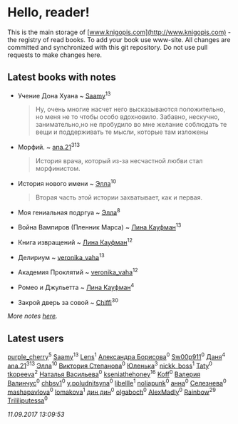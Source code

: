 # Hello, reader!
This is the main storage of [www.knigopis.com](http://www.knigopis.com) - the registry of read books.
To add your book use www-site. All changes are committed and synchronized with this git repository.
Do not use pull requests to make changes here.


## Latest books with notes
* Учение Дона Хуана ~ [Saamy](users/115/115226508-vkontakte)<sup>13</sup>
    > Ну, очень многие насчет него высказываются положительно, но меня не то чтобы особо вдохновило. Забавно, нескучно, занимательно,но не пробудило во мне желание соблюдать те вещи и поддерживать те мысли, которые там изложены

* Морфий. ~ [ana.21](users/107/107655526900000657481-google)<sup>313</sup>
    > История врача, который из-за несчастной любви стал морфинистом.

* История нового имени ~ [Элла](users/100/1002037069862545-facebook)<sup>10</sup>
    > Вторая часть этой истории захватывает, как и первая.

* Моя гениальная подргуа ~ [Элла](users/100/1002037069862545-facebook)<sup>8</sup>

* Война Вампиров (Пленник Марса) ~ [Лина Кауфман](users/143/143278479-vkontakte)<sup>13</sup>

* Книга извращений ~ [Лина Кауфман](users/143/143278479-vkontakte)<sup>12</sup>

* Делириум ~ [veronika_vaha](users/876/87639392-vkontakte)<sup>13</sup>

* Академия Проклятий ~ [veronika_vaha](users/876/87639392-vkontakte)<sup>12</sup>

* Ромео и Джульетта ~ [Лина Кауфман](users/143/143278479-vkontakte)<sup>4</sup>

* Закрой дверь за совой ~ [Chiffi](users/105/105831994080785626680-google)<sup>30</sup>


_More notes [here](latest_books_with_notes.md)._


## Latest users
[purple_cherry](users/106/106005619986229944459-google)<sup>5</sup> 
[Saamy](users/115/115226508-vkontakte)<sup>13</sup> 
[Lens](users/322/32214946-vkontakte)<sup>1</sup> 
[Александра Борисова](users/134/13444240621295387226-mailru)<sup>0</sup> 
[Sw00p911](users/100/100000769927023-facebook)<sup>0</sup> 
[Даня](users/883/88335013-vkontakte)<sup>4</sup> 
[ana.21](users/107/107655526900000657481-google)<sup>313</sup> 
[Элла](users/100/1002037069862545-facebook)<sup>10</sup> 
[Виктория Степанова](users/157/15757748591277193869-mailru)<sup>0</sup> 
[Юленька](users/651/6515406367237956327-mailru)<sup>3</sup> 
[nickk_boss](users/101/101170524510991494429-google)<sup>1</sup> 
[Taty](users/122/12256428-vkontakte)<sup>0</sup> 
[tkopeeva](users/190/19033466-vkontakte)<sup>2</sup> 
[Наталья Васильева](users/117/11745108290409452695-mailru)<sup>0</sup> 
[kseniathehoney](users/440/440304750-vkontakte)<sup>16</sup> 
[Koff](users/116/116635523385577843498-google)<sup>0</sup> 
[Валерия  Валинчус](users/397/3971994895781941199-mailru)<sup>0</sup> 
[chbsv1](users/547/54740356-vkontakte)<sup>0</sup> 
[y.poludnitsyna](users/331/33114531-vkontakte)<sup>0</sup> 
[libellle](users/198/19844209-vkontakte)<sup>1</sup> 
[noliapunk](users/499/49916737-vkontakte)<sup>0</sup> 
[анна](users/171/1710307319281320-facebook)<sup>0</sup> 
[Селезнева](users/148/1484163911671633-facebook)<sup>0</sup> 
[mashapavlova](users/105/10559372-vkontakte)<sup>0</sup> 
[lomakova](users/159/1590890954315215-facebook)<sup>1</sup> 
[дин дин](users/191/1918918191679662-facebook)<sup>0</sup> 
[olgaboch](users/444/444455-vkontakte)<sup>0</sup> 
[AlexMadly](users/201/20124175-vkontakte)<sup>0</sup> 
[Rainbow](users/109/109787328219839805802-google)<sup>29</sup> 
[Trililiputessa](users/193/1931707870486451-facebook)<sup>0</sup> 


_11.09.2017 13:09:53_
